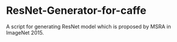 # ResNet-Generator-for-caffe
A script for generating ResNet model which is proposed by MSRA in ImageNet 2015.
